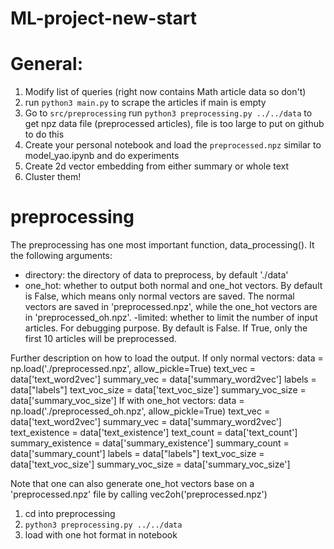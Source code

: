 # ML-project-new-start

# General:
1) Modify list of queries (right now contains Math article data so don't)
2) run ```python3 main.py``` to scrape the articles if main is empty
3) Go to ```src/preprocessing``` run ```python3 preprocessing.py ../../data``` to get npz data file (preprocessed articles), file is too large to put on github to do this
4) Create your personal notebook and load the ```preprocessed.npz``` similar to model_yao.ipynb and do experiments
5) Create 2d vector embedding from either summary or whole text
6) Cluster them!

# preprocessing

The preprocessing has one most important function, data_processing(). It the following arguments:
 - directory: the directory of data to preprocess, by default './data'
 - one_hot: whether to output both normal and one_hot vectors. By default is False, which means only normal vectors are saved. The normal vectors are saved in 'preprocessed.npz', while the one_hot vectors are in 'preprocessed_oh.npz'. 
 -limited: whether to limit the number of input articles. For debugging purpose. By default is False. If True, only the first 10 articles will be preprocessed. 


 Further description on how to load the output. 
 If only normal vectors:
    data = np.load('./preprocessed.npz', allow_pickle=True)
    text_vec = data['text_word2vec']
    summary_vec = data['summary_word2vec']
    labels = data["labels"]
    text_voc_size = data['text_voc_size']
    summary_voc_size = data['summary_voc_size']
If with one_hot vectors:
    data = np.load('./preprocessed_oh.npz', allow_pickle=True)
    text_vec = data['text_word2vec']
    summary_vec = data['summary_word2vec']
    text_existence = data['text_existence']
    text_count = data['text_count']
    summary_existence = data['summary_existence']
    summary_count = data['summary_count']
    labels = data["labels"]
    text_voc_size = data['text_voc_size']
    summary_voc_size = data['summary_voc_size']

Note that one can also generate one_hot vectors base on a 'preprocessed.npz' file by calling vec2oh('preprocessed.npz')


1) cd into preprocessing
2) ```python3 preprocessing.py ../../data```
3) load with one hot format in notebook

